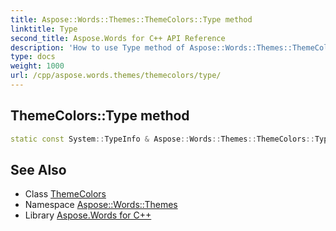 ```yaml
---
title: Aspose::Words::Themes::ThemeColors::Type method
linktitle: Type
second_title: Aspose.Words for C++ API Reference
description: 'How to use Type method of Aspose::Words::Themes::ThemeColors class in C++.'
type: docs
weight: 1000
url: /cpp/aspose.words.themes/themecolors/type/
---
```

## ThemeColors::Type method




```cpp
static const System::TypeInfo & Aspose::Words::Themes::ThemeColors::Type()
```

## See Also

* Class [ThemeColors](../)
* Namespace [Aspose::Words::Themes](../../)
* Library [Aspose.Words for C++](../../../)
